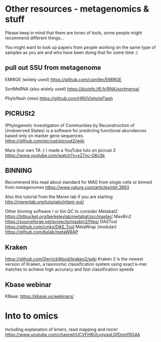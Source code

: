 # Other resources - metagenomics & stuff

Please keep in mind that there are tones of tools, some people might recommend different things...

You might want to look up papers from people working on the same type of samples as you are and who have been doing that for some time :)

## pull out SSU from metagenome
EMIRGE (widely used)
https://github.com/csmiller/EMIRGE

SortMeRNA (also widely used)
https://bioinfo.lifl.fr/RNA/sortmerna/

Phyloflash (new)
https://github.com/HRGV/phyloFlash

## PICRUSt2 
(Phylogenetic Investigation of Communities by Reconstruction of Unobserved States) is a software for predicting functional abundances based only on marker gene sequences.
https://github.com/picrust/picrust2/wiki

Mara (our own TA :) ) made a YouTube tuto on picrust 2
https://www.youtube.com/watch?v=xZ7yc-GKcSk

## BINNING
Recommend this read about standard for MAG from single cells or binned from metagenomes 
https://www.nature.com/articles/nbt.3893

Also this tutorial from the Meren lab if you are starting 
http://merenlab.org/tutorials/infant-gut/

Other binning software / or bin QC to consider
Metabat2 https://bitbucket.org/berkeleylab/metabat/src/master/
MaxBin2 https://sourceforge.net/projects/maxbin2/files/
DASTool https://github.com/cmks/DAS_Tool
MetaWrap (modular) https://github.com/bxlab/metaWRAP

## Kraken
https://github.com/DerrickWood/kraken2/wiki
Kraken 2 is the newest version of Kraken, a taxonomic classification system using exact k-mer matches to achieve high accuracy and fast classification speeds

## Kbase webinar
KBase: https://kbase.us/webinars/

# Into to omics
Including explanation of kmers, read mapping and more!
https://www.youtube.com/channel/UCVFH6ULygyqqLGfDnmf0G4A




